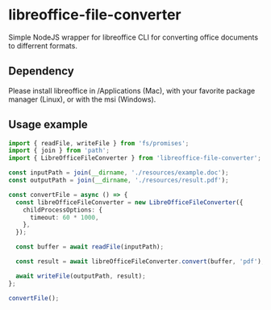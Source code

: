 # libreoffice-file-converter

Simple NodeJS wrapper for libreoffice CLI for converting office documents to differrent formats.

## Dependency

Please install libreoffice in /Applications (Mac), with your favorite package manager (Linux), or with the msi (Windows).

## Usage example

```typescript
import { readFile, writeFile } from 'fs/promises';
import { join } from 'path';
import { LibreOfficeFileConverter } from 'libreoffice-file-converter';

const inputPath = join(__dirname, './resources/example.doc');
const outputPath = join(__dirname, './resources/result.pdf');

const convertFile = async () => {
  const libreOfficeFileConverter = new LibreOfficeFileConverter({
    childProcessOptions: {
      timeout: 60 * 1000,
    },
  });

  const buffer = await readFile(inputPath);

  const result = await libreOfficeFileConverter.convert(buffer, 'pdf');

  await writeFile(outputPath, result);
};

convertFile();
```
